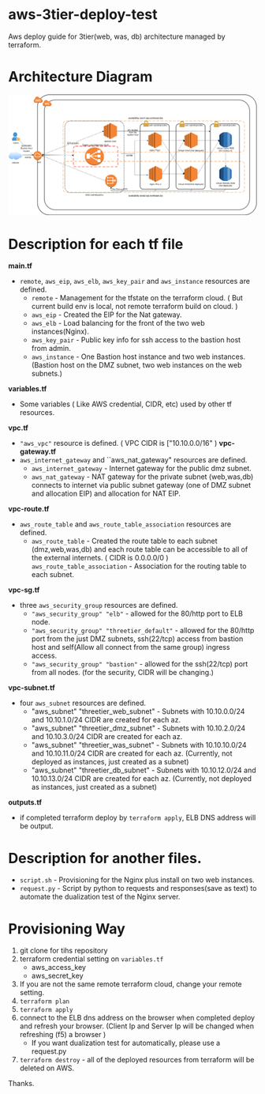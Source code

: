 # aws-3tier-deploy-test
Aws deploy guide for 3tier(web, was, db) architecture managed by terraform.

# Architecture Diagram
![Diagram](aws_diagram.png?raw=true "3tier Architecture Diagram")

# Description for each tf file
__main.tf__
* ``remote``, ``aws_eip``, ``aws_elb``, ``aws_key_pair`` and ``aws_instance`` resources are defined.
  * ``remote`` - Management for the tfstate on the terraform cloud. ( But current build env is local, not remote terraform build on cloud. )
  * ``aws_eip`` - Created the EIP for the Nat gateway.
  * ``aws_elb`` - Load balancing for the front of the two web instances(Nginx).
  * ``aws_key_pair`` - Public key info for ssh access to the bastion host from admin.
  * ``aws_instance`` - One Bastion host instance and two web instances. (Bastion host on the DMZ subnet, two web instances on the web subnets.)

__variables.tf__
* Some variables ( Like AWS credential, CIDR,  etc) used by other tf resources.

__vpc.tf__
* ``"aws_vpc"`` resource is defined. ( VPC CIDR is ["10.10.0.0/16" )
__vpc-gateway.tf__
* ``aws_internet_gateway`` and ``aws_nat_gateway" resources are defined.
  * ``aws_internet_gateway`` - Internet gateway for the public dmz subnet.
  * ``aws_nat_gateway`` - NAT gateway for the private subnet (web,was,db) connects to internet via public subnet gateway (one of DMZ subnet and allocation EIP) and allocation for NAT EIP.

__vpc-route.tf__
* ``aws_route_table`` and ``aws_route_table_association`` resources are defined.
  * ``aws_route_table`` - Created the route table to each subnet (dmz,web,was,db) and each route table can be accessible to all of the external internets. ( CIDR is 0.0.0.0/0 )
``aws_route_table_association`` - Association for the routing table to each subnet.

__vpc-sg.tf__
* three ``aws_security_group`` resources are defined.
  * ``"aws_security_group" "elb"`` - allowed for the 80/http port to ELB node.
  * ``"aws_security_group" "threetier_default"`` - allowed for the 80/http port from the just DMZ subnets, ssh(22/tcp) access from bastion host and self(Allow all connect from the same group) ingress access.
  * ``"aws_security_group" "bastion"`` - allowed for the ssh(22/tcp) port from all nodes. (for the security, CIDR will be changing.)

__vpc-subnet.tf__
* four ``aws_subnet`` resources are defined.
  * "aws_subnet" "threetier_web_subnet" - Subnets with 10.10.0.0/24 and 10.10.1.0/24 CIDR are created for each az.
  * "aws_subnet" "threetier_dmz_subnet" - Subnets with 10.10.2.0/24 and 10.10.3.0/24 CIDR are created for each az.
  * "aws_subnet" "threetier_was_subnet" - Subnets with 10.10.10.0/24 and 10.10.11.0/24 CIDR are created for each az. (Currently, not deployed as instances, just created as a subnet)
  * "aws_subnet" "threetier_db_subnet" - Subnets with 10.10.12.0/24 and 10.10.13.0/24 CIDR are created for each az. (Currently, not deployed as instances, just created as a subnet)

__outputs.tf__
* if completed terraform deploy by ``terraform apply``, ELB DNS address will be output.

# Description for another files.
* ``script.sh`` - Provisioning for the Nginx plus install on two web instances.
* ``request.py`` - Script by python to requests and responses(save as text) to automate the dualization test of the Nginx server.

# Provisioning Way
1. git clone for tihs repository
2. terraform credential setting on ``variables.tf``
   * aws_access_key
   * aws_secret_key
3. If you are not the same remote terraform cloud, change your remote setting.
4. ``terraform plan``
5. ``terraform apply``
6. connect to the ELB dns address on the browser when completed deploy and refresh your browser. (Client Ip and Server Ip will be changed when refreshing (f5) a browser )
   * If you want dualization test for automatically, please use a request.py
7. ``terraform destroy`` - all of the deployed resources from terraform will be deleted on AWS.

Thanks.

